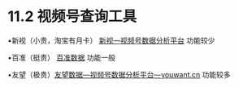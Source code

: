 # 11.2 视频号查询工具

•新视（小贵，淘宝有月卡） [新视—视频号数据分析平台](https://xs.newrank.cn/data/home/index) 功能较少

•百准（挺贵） [百准数据](https://www.baizhun.cn/) 功能一般

•友望（极贵）[友望数据—视频号数据分析平台—](http://www.youwant.cn/)[youwant.cn](http://www.youwant.cn/) 功能较多
